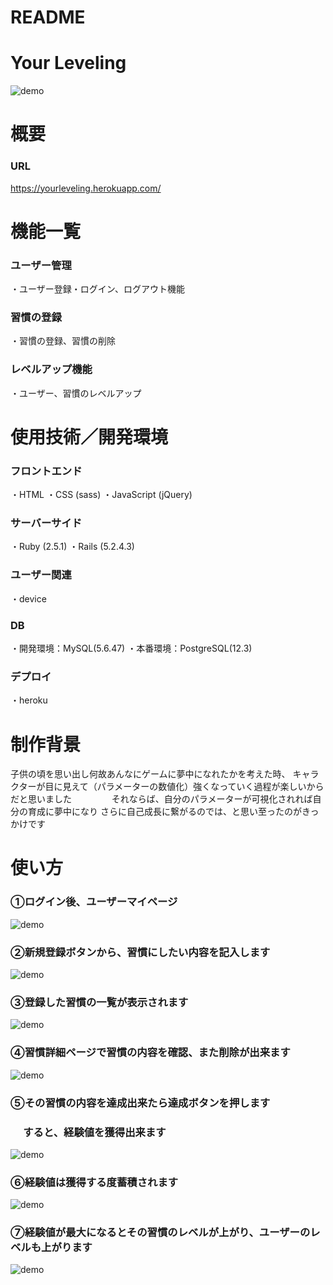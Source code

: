 # README

# Your Leveling
![demo](https://gyazo.com/b3a605f396456c24764a97e6767f694c/raw)
# 概要
### URL
https://yourleveling.herokuapp.com/

# 機能一覧
### ユーザー管理
・ユーザー登録・ログイン、ログアウト機能
### 習慣の登録
・習慣の登録、習慣の削除
### レベルアップ機能
・ユーザー、習慣のレベルアップ

# 使用技術／開発環境
### フロントエンド
・HTML ・CSS (sass) ・JavaScript (jQuery)
### サーバーサイド
・Ruby (2.5.1) ・Rails (5.2.4.3)
### ユーザー関連
・device
### DB
・開発環境：MySQL(5.6.47) ・本番環境：PostgreSQL(12.3)
### デプロイ
・heroku 

# 制作背景
子供の頃を思い出し何故あんなにゲームに夢中になれたかを考えた時、
キャラクターが目に見えて（パラメーターの数値化）強くなっていく過程が楽しいからだと思いました
　　　　
それならば、自分のパラメーターが可視化されれば自分の育成に夢中になり
さらに自己成長に繋がるのでは、と思い至ったのがきっかけです


# 使い方
### ①ログイン後、ユーザーマイページ
![demo](https://gyazo.com/78da687fa4e2de8e2c4af6c840133499/raw)
### ②新規登録ボタンから、習慣にしたい内容を記入します
![demo](https://gyazo.com/f388171eeb93695d09feb2e67e0e4d65/raw)
### ③登録した習慣の一覧が表示されます
![demo](https://gyazo.com/9c5d724679887801b337875e9cde8f31/raw)
### ④習慣詳細ページで習慣の内容を確認、また削除が出来ます
![demo](https://gyazo.com/8ba26239ec9dd2737252355fb460f699/raw)
### ⑤その習慣の内容を達成出来たら達成ボタンを押します
###  　 すると、経験値を獲得出来ます
![demo](https://gyazo.com/7b8d26c115d32e8cf11491b4af61c790/raw)
### ⑥経験値は獲得する度蓄積されます
![demo](https://gyazo.com/9a7dfb93fdaf327ed5a0634b7852a586/raw)
### ⑦経験値が最大になるとその習慣のレベルが上がり、ユーザーのレベルも上がります
![demo](https://gyazo.com/07d371500c183bbe332b7c77075cb8d5/raw)






